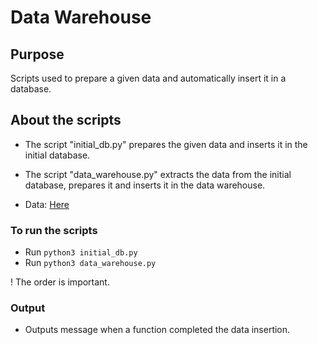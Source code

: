 # Data Warehouse
## Purpose
Scripts used to prepare a given data and automatically insert it in a database.

## About the scripts
- The script "initial_db.py" prepares the given data and inserts it in the initial database.
- The script "data_warehouse.py" extracts the data from the initial database, prepares it and inserts it in the data warehouse.

- Data: [Here](https://sorry.vse.cz/~berka/challenge/pkdd1999/berka.htm)

### To run the scripts
- Run `python3 initial_db.py`
- Run `python3 data_warehouse.py`

! The order is important.

### Output
- Outputs message when a function completed the data insertion.
